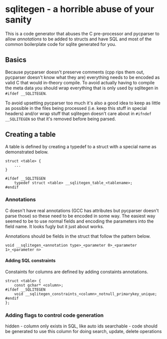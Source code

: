 # sqlitegen - a horrible abuse of your sanity

This is a code generator that abuses the C pre-processor and pycparser to allow *annotations*
to be added to structs and have SQL and most of the common boilerplate code for sqlite generated
for you.

## Basics

Because pycparser doesn't preserve comments (cpp rips them out, pycparser doesn't know what they are)
everything needs to be encoded as valid C that would in-theory compile. To avoid actually having to
compile the meta data you should wrap everything that is only used by sqlitegen in ```#ifdef __SQLITEGEN```.

To avoid upsetting pycparser too much it's also a good idea to keep as little as possible in the files
being processed (i.e. keep this stuff in special headers) and/or wrap stuff that sqlitegen doesn't care about
in ```#ifndef __SQLITEGEN``` so that it's removed before being parsed.

## Creating a table

A table is defined by creating a typedef to a struct with a special name as demonstrated below.

```
struct <table> {
	...
}

#ifdef __SQLITEGEN
	typedef struct <table> __sqlitegen_table_<tablename>;
#endif
```

### Annotations

C doesn't have real annotations (GCC has attributes but pycparser doesn't parse those) so these need to
be encoded in some way. The easiest way seemed to be to use normal fields and encoding the parameters into
the field name. It looks fugly but it just about works.

Annotations should be fields in the struct that follow the pattern below.

```
void __sqlitegen_<annotation type>_<parameter 0>_<parameter 1>_<parameter n>
```

#### Adding SQL constraints

Constaints for columns are defined by adding constaints annotations.

```
struct <table> {
	const gchar* <column>;
#ifdef __SQLITEGEN
	void __sqlitegen_constraints_<column>_notnull_primarykey_unique;
#endif
};
```

### Adding flags to control code generation

hidden - column only exists in SQL, like auto ids
searchable - code should be generated to use this column for doing search, update, delete operations